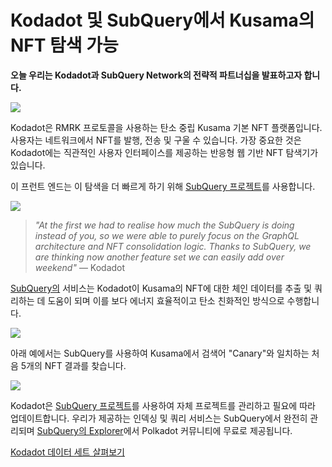 # Kodadot 및 SubQuery에서 Kusama의 NFT 탐색 가능

**오늘 우리는 Kodadot과 SubQuery Network의 전략적 파트너십을 발표하고자 합니다.**

![](https://miro.medium.com/max/1400/1*Y4kdG9uEoxrySzb19QKxPg.gif)

Kodadot은 RMRK 프로토콜을 사용하는 탄소 중립 Kusama 기본 NFT 플랫폼입니다. 사용자는 네트워크에서 NFT를 발행, 전송 및 구울 수 있습니다. 가장 중요한 것은 Kodadot에는 직관적인 사용자 인터페이스를 제공하는 반응형 웹 기반 NFT 탐색기가 있습니다.

이 프런트 엔드는 이 탐색을 더 빠르게 하기 위해 [SubQuery 프로젝트](https://explorer.subquery.network/subquery/vikiival/magick)를 사용합니다.

![](https://miro.medium.com/max/1400/0*3TdpXjj1iwGNdA3n)

> _"At the first we had to realise how much the SubQuery is doing instead of you, so we were able to purely focus on the GraphQL architecture and NFT consolidation logic. Thanks to SubQuery, we are thinking now another feature set we can easily add over weekend"_ — Kodadot

[SubQuery의](https://subquery.network/) 서비스는 Kodadot이 Kusama의 NFT에 대한 체인 데이터를 추출 및 쿼리하는 데 도움이 되며 이를 보다 에너지 효율적이고 탄소 친화적인 방식으로 수행합니다.

![](https://miro.medium.com/max/1400/0*AocvCHVWMsGtH1Oz)

아래 예에서는 SubQuery를 사용하여 Kusama에서 검색어 "Canary"와 일치하는 처음 5개의 NFT 결과를 찾습니다.

![](https://miro.medium.com/max/1400/0*QTzLpC0D-pYWDngZ)

Kodadot은 [SubQuery 프로젝트](https://project.subquery.network/)를 사용하여 자체 프로젝트를 관리하고 필요에 따라 업데이트합니다. 우리가 제공하는 인덱싱 및 쿼리 서비스는 SubQuery에서 완전히 관리되며 [SubQuery의 Explorer](https://explorer.subquery.network/)에서 Polkadot 커뮤니티에 무료로 제공됩니다.

[Kodadot 데이터 세트 살펴보기](https://explorer.subquery.network/subquery/vikiival/magick)
